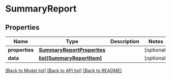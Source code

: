# SummaryReport

## Properties
Name | Type | Description | Notes
------------ | ------------- | ------------- | -------------
**properties** | [**SummaryReportProperties**](SummaryReportProperties.md) |  | [optional] 
**data** | [**list[SummaryReportItem]**](SummaryReportItem.md) |  | [optional] 

[[Back to Model list]](../README.md#documentation-for-models) [[Back to API list]](../README.md#documentation-for-api-endpoints) [[Back to README]](../README.md)


